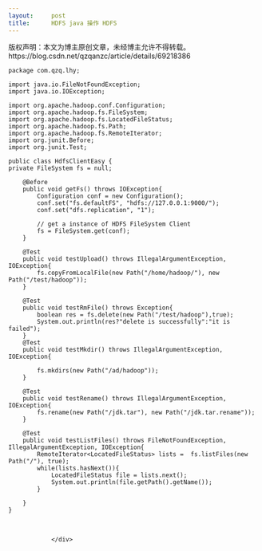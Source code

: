 ```yaml
---
layout:     post
title:      HDFS java 操作 HDFS
---
```

<div id="article_content" class="article_content clearfix csdn-tracking-statistics" data-pid="blog" data-mod="popu_307" data-dsm="post">
								<div class="article-copyright">
					版权声明：本文为博主原创文章，未经博主允许不得转载。					https://blog.csdn.net/qzqanzc/article/details/69218386				</div>
								            <link rel="stylesheet" href="https://csdnimg.cn/release/phoenix/template/css/ck_htmledit_views-f76675cdea.css">
						<div class="htmledit_views" id="content_views">
                
<pre><code class="language-java">package com.qzq.lhy;

import java.io.FileNotFoundException;
import java.io.IOException;

import org.apache.hadoop.conf.Configuration;
import org.apache.hadoop.fs.FileSystem;
import org.apache.hadoop.fs.LocatedFileStatus;
import org.apache.hadoop.fs.Path;
import org.apache.hadoop.fs.RemoteIterator;
import org.junit.Before;
import org.junit.Test;

public class HdfsClientEasy {
private FileSystem fs = null;
	
	@Before
	public void getFs() throws IOException{
		Configuration conf = new Configuration();
		conf.set("fs.defaultFS", "hdfs://127.0.0.1:9000/");
		conf.set("dfs.replication", "1");
		
		// get a instance of HDFS FileSystem Client
		fs = FileSystem.get(conf);
	}
	
	@Test
	public void testUpload() throws IllegalArgumentException, IOException{
		fs.copyFromLocalFile(new Path("/home/hadoop/"), new Path("/test/hadoop"));
	}
	
	@Test
	public void testRmFile() throws Exception{
		boolean res = fs.delete(new Path("/test/hadoop"),true);
		System.out.println(res?"delete is successfully":"it is failed");
	}
	@Test
	public void testMkdir() throws IllegalArgumentException, IOException{
		
		fs.mkdirs(new Path("/ad/hadoop"));
	}
	
	@Test
	public void testRename() throws IllegalArgumentException, IOException{
		fs.rename(new Path("/jdk.tar"), new Path("/jdk.tar.rename"));
	}
	
	@Test
	public void testListFiles() throws FileNotFoundException, IllegalArgumentException, IOException{
		RemoteIterator&lt;LocatedFileStatus&gt; lists =  fs.listFiles(new Path("/"), true);
		while(lists.hasNext()){
			LocatedFileStatus file = lists.next();
			System.out.println(file.getPath().getName());
		}

	}
}
</code></pre><br>            </div>
                </div>